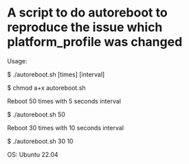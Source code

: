 A script to do autoreboot to reproduce the issue which platform_profile was changed
===

Usage:

 $ ./autoreboot.sh [times] [interval]

 $ chmod a+x autoreboot.sh
 
 Reboot 50 times with 5 seconds interval

 $ ./autoreboot.sh 50

 Reboot 30 times with 10 seconds interval

 $ ./autoreboot.sh 30 10

OS: Ubuntu 22.04
